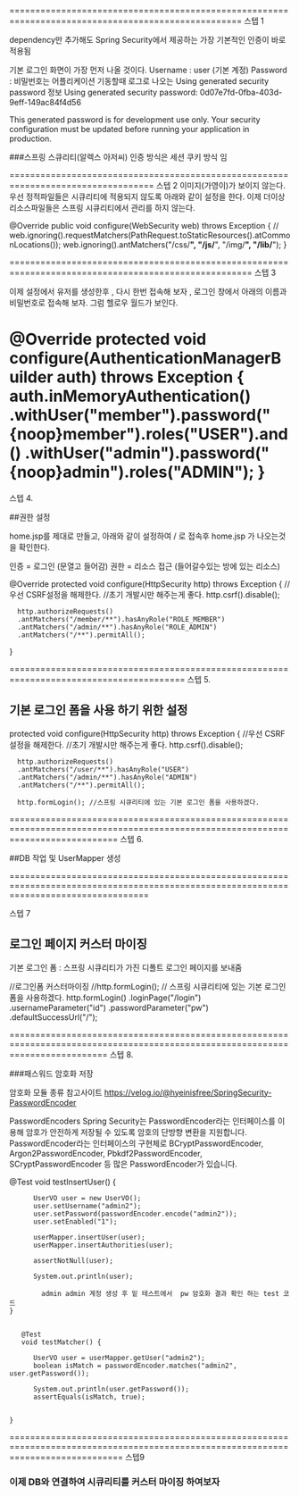 ===================================================================================================
스텝 1

dependency만 추가해도 Spring Security에서 제공하는 가장 기본적인 인증이 바로 적용됨

기본 로그인 화면이 가장 먼저 나올 것이다.
Username : user (기본 계정)
Password : 비밀번호는 어플리케이션 기동할때 로그로 나오는 Using generated security password 정보
Using generated security password: 0d07e7fd-0fba-403d-9eff-149ac84f4d56

This generated password is for development use only. Your security configuration must be updated before running your application in production.


###스프링 스큐리티(알렉스 아저씨) 인증 방식은 세션 쿠키 방식 임

==================================================================================
스텝 2
   이미지(가영이)가 보이지 않는다.
   우선 정적파일들은 시큐리티에 적용되지 않도록 아래와 같이 설정을 한다.
   이제 더이상 리소스파일들은 스프링 시큐리티에서 관리를 하지 않는다.   

   @Override
   public void configure(WebSecurity web) throws Exception {
      // web.ignoring().requestMatchers(PathRequest.toStaticResources().atCommonLocations());
      web.ignoring().antMatchers("/css/**", "/js/**", "/img/**", "/lib/**");
   }
   
   
=====================================================================================================
스텝 3

이제 설정에서 유저를 생성한후 , 다시 한번 접속해 보자 , 로그인 창에서 아래의 이름과 비밀번호로 접속해 보자. 그럼 헬로우 월드가 보인다.
   
   @Override
   protected void configure(AuthenticationManagerBuilder auth) throws Exception {
       auth.inMemoryAuthentication()
               .withUser("member").password("{noop}member").roles("USER").and()
               .withUser("admin").password("{noop}admin").roles("ADMIN");
   }
=====================================================================================================

스텝 4.

##권한 설정

home.jsp를 제대로 만들고, 아래와 같이 설정하여 / 로 접속후 home.jsp 가 나오는것을 확인한다.

인증 = 로그인 (문열고 들어감) 
권한  = 리소스 접근 (들어갈수있는 방에 있는 리소스)

   @Override
   protected void configure(HttpSecurity http) throws Exception {
      //우선 CSRF설정을 해제한다.
      //초기 개발시만 해주는게 좋다.
      http.csrf().disable();
      
      http.authorizeRequests()
      .antMatchers("/member/**").hasAnyRole("ROLE_MEMBER") 
      .antMatchers("/admin/**").hasAnyRole("ROLE_ADMIN")
      .antMatchers("/**").permitAll();      
   }

========================================================================================
스텝 5.

## 기본 로그인 폼을 사용 하기 위한 설정
   protected void configure(HttpSecurity http) throws Exception {
      //우선 CSRF설정을 해제한다.
      //초기 개발시만 해주는게 좋다.
      http.csrf().disable();
      
      http.authorizeRequests()
      .antMatchers("/user/**").hasAnyRole("USER") 
      .antMatchers("/admin/**").hasAnyRole("ADMIN")
      .antMatchers("/**").permitAll();
      
      http.formLogin(); //스프링 시큐리티에 있는 기본 로그인 폼을 사용하겠다.

=================================================================================================================================
스텝 6.

##DB 작업 및 UserMapper 생성



=======================================================================================================================================

스텝 7

## 로그인 페이지 커스터 마이징

기본 로그인 폼 : 스프링 시큐리티가 가진 디폴트 로그인 페이지를 보내줌


//로그인폼 커스터마이징
		//http.formLogin(); // 스프링 시큐리티에 있는 기본 로그인 폼을 사용하겠다.
		http.formLogin()
		.loginPage("/login")
		.usernameParameter("id")
		.passwordParameter("pw")
		.defaultSuccessUrl("/");
		
		
===============================================================================================================================
스텝 8.

###패스워드 암호화 저장

암호화 모듈 종류 참고사이트
https://velog.io/@hyeinisfree/SpringSecurity-PasswordEncoder

PasswordEncoders
Spring Security는 PasswordEncoder라는 인터페이스를 이용해 암호가 안전하게 저장될 수 있도록 암호의 단방향 변환을 지원합니다. 
PasswordEncoder라는 인터페이스의 구현체로 BCryptPasswordEncoder, Argon2PasswordEncoder, Pbkdf2PasswordEncoder, SCryptPasswordEncoder 등 많은 PasswordEncoder가 있습니다. 


  @Test
	   void testInsertUser() {
	      
	      UserVO user = new UserVO();
	      user.setUsername("admin2");
	      user.setPassword(passwordEncoder.encode("admin2"));
	      user.setEnabled("1");
	      
	      userMapper.insertUser(user);
	      userMapper.insertAuthorities(user);      
	         
	      assertNotNull(user);
	      
	      System.out.println(user);
			
			admin admin 계정 생성 후 밑 테스트에서  pw 암호화 결과 확인 하는 test 코드
	}
	   
	   
	   @Test
	   void testMatcher() {
	      
	      UserVO user = userMapper.getUser("admin2");
	      boolean isMatch = passwordEncoder.matches("admin2", user.getPassword());
	      
	      System.out.println(user.getPassword());
	      assertEquals(isMatch, true);
	     

	}


==================================================================================================================================
스텝9 

### 이제 DB와 연결하여 시큐리티를 커스터 마이징 하여보자
















